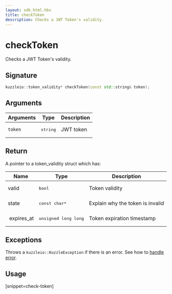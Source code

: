 ```yaml
---
layout: sdk.html.hbs
title: checkToken
description: Checks a JWT Token's validity.
---
```


# checkToken

Checks a JWT Token's validity.

## Signature

```cpp
kuzzleio::token_validity* checkToken(const std::string& token);
```

## Arguments

| Arguments | Type              | Description |
| --------- | ----------------- | ----------- |
| `token`   | <pre>string</pre> | JWT token   |

## Return

A pointer to a token_validity struct which has:

| Name        | Type                          | Description                      |
| ----------- | ----------------------------- | -------------------------------- |
| valid       | <pre>bool</pre>               | Token validity                   |
| state       | <pre>const char\*</pre>       | Explain why the token is invalid |
|  expires_at | <pre>unsigned long long</pre> | Token expiration timestamp       |

## Exceptions

Throws a `kuzzleio::KuzzleException` if there is an error. See how to [handle error](/sdk-reference/cpp/1/error-handling).

## Usage

[snippet=check-token]

